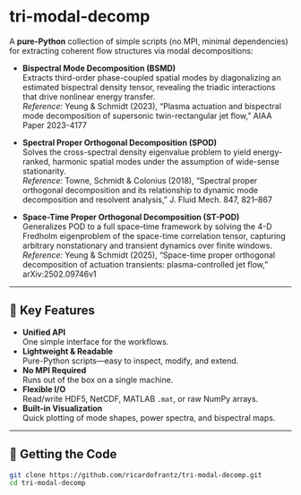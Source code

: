 # tri-modal-decomp

A **pure-Python** collection of simple scripts (no MPI, minimal dependencies) for extracting coherent flow structures via modal decompositions:

- **Bispectral Mode Decomposition (BSMD)**  
  Extracts third-order phase-coupled spatial modes by diagonalizing an estimated bispectral density tensor, revealing the triadic interactions that drive nonlinear energy transfer.  
  _Reference:_ Yeung & Schmidt (2023), “Plasma actuation and bispectral mode decomposition of supersonic twin-rectangular jet flow,” AIAA Paper 2023-4177

- **Spectral Proper Orthogonal Decomposition (SPOD)**  
  Solves the cross-spectral density eigenvalue problem to yield energy-ranked, harmonic spatial modes under the assumption of wide-sense stationarity.  
  _Reference:_ Towne, Schmidt & Colonius (2018), “Spectral proper orthogonal decomposition and its relationship to dynamic mode decomposition and resolvent analysis,” J. Fluid Mech. 847, 821–867

- **Space-Time Proper Orthogonal Decomposition (ST-POD)**  
  Generalizes POD to a full space–time framework by solving the 4-D Fredholm eigenproblem of the space-time correlation tensor, capturing arbitrary nonstationary and transient dynamics over finite windows.  
  _Reference:_ Yeung & Schmidt (2025), “Space-time proper orthogonal decomposition of actuation transients: plasma-controlled jet flow,” arXiv:2502.09746v1

---

## 🚀 Key Features

- **Unified API**  
  One simple interface for the workflows.  
- **Lightweight & Readable**  
  Pure-Python scripts—easy to inspect, modify, and extend.  
- **No MPI Required**  
  Runs out of the box on a single machine.  
- **Flexible I/O**  
  Read/write HDF5, NetCDF, MATLAB `.mat`, or raw NumPy arrays.  
- **Built-in Visualization**  
  Quick plotting of mode shapes, power spectra, and bispectral maps.

---

## 💾 Getting the Code

```bash
git clone https://github.com/ricardofrantz/tri-modal-decomp.git
cd tri-modal-decomp
